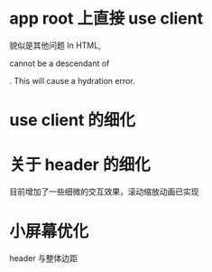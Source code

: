 # app root 上直接 use client

貌似是其他问题 In HTML, <div> cannot be a descendant of <p>.
This will cause a hydration error.

# use client 的细化

# 关于 header 的细化
目前增加了一些细微的交互效果，滚动缩放动画已实现

# 小屏幕优化
header 与整体边距
